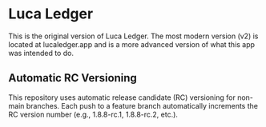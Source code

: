 # Luca Ledger

This is the original version of Luca Ledger. The most modern version (v2) is located at lucaledger.app and is a more advanced version of what this app was intended to do.

## Automatic RC Versioning

This repository uses automatic release candidate (RC) versioning for non-main branches. Each push to a feature branch automatically increments the RC version number (e.g., 1.8.8-rc.1, 1.8.8-rc.2, etc.). 